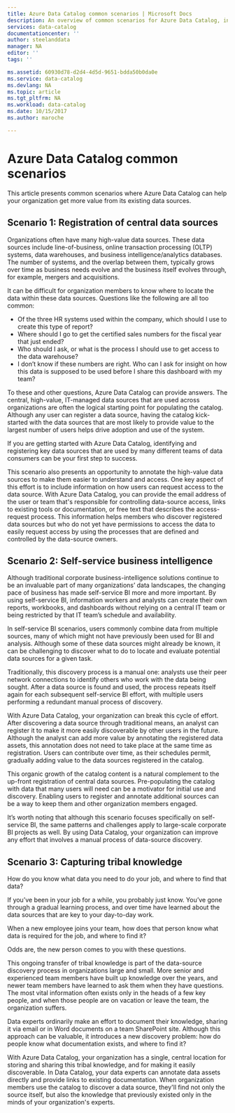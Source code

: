 ```yaml
---
title: Azure Data Catalog common scenarios | Microsoft Docs
description: An overview of common scenarios for Azure Data Catalog, including the registration and discovery of high-value data sources, enabling self-service business intelligence, and capturing existing knowledge about data sources and processes.
services: data-catalog
documentationcenter: ''
author: steelanddata
manager: NA
editor: ''
tags: ''

ms.assetid: 60930d78-d2d4-4d5d-9651-bdda50b0da0e
ms.service: data-catalog
ms.devlang: NA
ms.topic: article
ms.tgt_pltfrm: NA
ms.workload: data-catalog
ms.date: 10/15/2017
ms.author: maroche

---
```

# Azure Data Catalog common scenarios
This article presents common scenarios where Azure Data Catalog can help your organization get more value from its existing data sources.

## Scenario 1: Registration of central data sources
Organizations often have many high-value data sources. These data sources include line-of-business, online transaction processing (OLTP) systems, data warehouses, and business intelligence/analytics databases. The number of systems, and the overlap between them, typically grows over time as business needs evolve and the business itself evolves through, for example, mergers and acquisitions.

It can be difficult for organization members to know where to locate the data within these data sources. Questions like the following are all too common:

* Of the three HR systems used within the company, which should I use to create this type of report?
* Where should I go to get the certified sales numbers for the fiscal year that just ended?
* Who should I ask, or what is the process I should use to get access to the data warehouse?
* I don’t know if these numbers are right. Who can I ask for insight on how this data is supposed to be used before I share this dashboard with my team?

To these and other questions, Azure Data Catalog can provide answers. The central, high-value, IT-managed data sources that are used across organizations are often the logical starting point for populating the catalog. Although any user can register a data source, having the catalog kick-started with the data sources that are most likely to provide value to the largest number of users helps drive adoption and use of the system. 

If you are getting started with Azure Data Catalog, identifying and registering key data sources that are used by many different teams of data consumers can be your first step to success.

This scenario also presents an opportunity to annotate the high-value data sources to make them easier to understand and access. One key aspect of this effort is to include information on how users can request access to the data source. With Azure Data Catalog, you can provide the email address of the user or team that's responsible for controlling data-source access, links to existing tools or documentation, or free text that describes the access-request process. This information helps members who discover registered data sources but who do not yet have permissions to access the data to easily request access by using the processes that are defined and controlled by the data-source owners.

## Scenario 2: Self-service business intelligence
Although traditional corporate business-intelligence solutions continue to be an invaluable part of many organizations’ data landscapes, the changing pace of business has made self-service BI more and more important. By using self-service BI, information workers and analysts can create their own reports, workbooks, and dashboards without relying on a central IT team or being restricted by that IT team’s schedule and availability.

In self-service BI scenarios, users commonly combine data from multiple sources, many of which might not have previously been used for BI and analysis. Although some of these data sources might already be known, it can be challenging to discover what to do to locate and evaluate potential data sources for a given task.

Traditionally, this discovery process is a manual one: analysts use their peer network connections to identify others who work with the data being sought. After a data source is found and used, the process repeats itself again for each subsequent self-service BI effort, with multiple users performing a redundant manual process of discovery.

With Azure Data Catalog, your organization can break this cycle of effort. After discovering a data source through traditional means, an analyst can register it to make it more easily discoverable by other users in the future. Although the analyst can add more value by annotating the registered data assets, this annotation does not need to take place at the same time as registration. Users can contribute over time, as their schedules permit, gradually adding value to the data sources registered in the catalog.

This organic growth of the catalog content is a natural complement to the up-front registration of central data sources. Pre-populating the catalog with data that many users will need can be a motivator for initial use and discovery. Enabling users to register and annotate additional sources can be a way to keep them and other organization members engaged.

It’s worth noting that although this scenario focuses specifically on self-service BI, the same patterns and challenges apply to large-scale corporate BI projects as well. By using Data Catalog, your organization can improve any effort that involves a manual process of data-source discovery.

## Scenario 3: Capturing tribal knowledge
How do you know what data you need to do your job, and where to find that data?

If you’ve been in your job for a while, you probably just know. You’ve gone through a gradual learning process, and over time have learned about the data sources that are key to your day-to-day work.

When a new employee joins your team, how does that person know what data is required for the job, and where to find it?

Odds are, the new person comes to you with these questions.

This ongoing transfer of tribal knowledge is part of the data-source discovery process in organizations large and small. More senior and experienced team members have built up knowledge over the years, and newer team members have learned to ask them when they have questions. The most vital information often exists only in the heads of a few key people, and when those people are on vacation or leave the team, the organization suffers.

Data experts ordinarily make an effort to document their knowledge, sharing it via email or in Word documents on a team SharePoint site. Although this approach can be valuable, it introduces a new discovery problem: how do people know what documentation exists, and where to find it?

With Azure Data Catalog, your organization has a single, central location for storing and sharing this tribal knowledge, and for making it easily discoverable. In Data Catalog, your data experts can annotate data assets directly and provide links to existing documentation. When organization members use the catalog to discover a data source, they'll find not only the source itself, but also the knowledge that previously existed only in the minds of your organization's experts.
